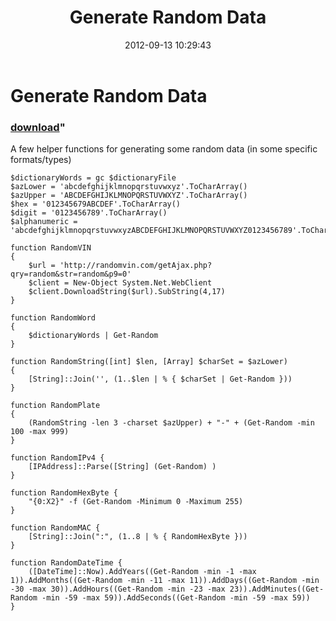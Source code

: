 ﻿---
pid:            3638
parent:         0
children:       
poster:         CrazyDave
title:          Generate Random Data
date:           2012-09-13 10:29:43
format:         posh
---

# Generate Random Data

### [download](3638.ps1)"

A few helper functions for generating some random data (in some specific formats/types)

```posh
$dictionaryWords = gc $dictionaryFile
$azLower = 'abcdefghijklmnopqrstuvwxyz'.ToCharArray()
$azUpper = 'ABCDEFGHIJKLMNOPQRSTUVWXYZ'.ToCharArray()
$hex = '012345679ABCDEF'.ToCharArray()
$digit = '0123456789'.ToCharArray()
$alphanumeric = 'abcdefghijklmnopqrstuvwxyzABCDEFGHIJKLMNOPQRSTUVWXYZ0123456789'.ToCharArray()

function RandomVIN 
{
    $url = 'http://randomvin.com/getAjax.php?qry=random&str=random&p9=0'
    $client = New-Object System.Net.WebClient
    $client.DownloadString($url).SubString(4,17)
}

function RandomWord
{
    $dictionaryWords | Get-Random
}

function RandomString([int] $len, [Array] $charSet = $azLower)
{
    [String]::Join('', (1..$len | % { $charSet | Get-Random }))
}

function RandomPlate 
{
    (RandomString -len 3 -charset $azUpper) + "-" + (Get-Random -min 100 -max 999)
}

function RandomIPv4 {
    [IPAddress]::Parse([String] (Get-Random) )
}

function RandomHexByte {
    "{0:X2}" -f (Get-Random -Minimum 0 -Maximum 255)
}

function RandomMAC {
    [String]::Join(":", (1..8 | % { RandomHexByte }))
}

function RandomDateTime {
    ([DateTime]::Now).AddYears((Get-Random -min -1 -max 1)).AddMonths((Get-Random -min -11 -max 11)).AddDays((Get-Random -min -30 -max 30)).AddHours((Get-Random -min -23 -max 23)).AddMinutes((Get-Random -min -59 -max 59)).AddSeconds((Get-Random -min -59 -max 59))
}
```

